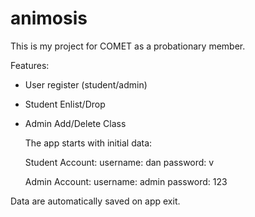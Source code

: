 # animosis
This is my project for COMET as a probationary member.

Features:
 * User register (student/admin)
 * Student Enlist/Drop
 * Admin Add/Delete Class
 
   The app starts with initial data:

     Student Account:
         username: dan
         password: v

     Admin Account:
         username: admin
         password: 123
        
  Data are automatically saved on app exit.
